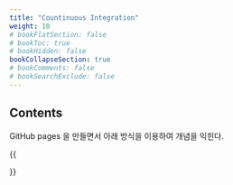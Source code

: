 ```yaml
---
title: "Countinuous Integration"
weight: 10
# bookFlatSection: false
# bookToc: true
# bookHidden: false
bookCollapseSection: true
# bookComments: false
# bookSearchExclude: false
---
```


## Contents

GitHub pages 을 만들면서 아래 방식을 이용하여 개념을 익힌다.

{{<section>}}

